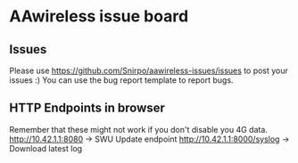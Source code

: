 # AAwireless issue board 
## Issues
Please use https://github.com/Snirpo/aawireless-issues/issues to post your issues :) You can use the bug report template to report bugs.


## HTTP Endpoints in browser
Remember that these might not work if you don't disable you 4G data.
http://10.42.1.1:8080 -> SWU Update endpoint 
http://10.42.1.1:8000/syslog -> Download latest log
